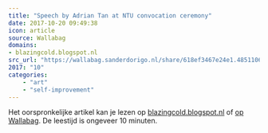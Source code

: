 ```yaml
---
title: "Speech by Adrian Tan at NTU convocation ceremony"
date: 2017-10-20 09:49:38
icon: article
source: Wallabag
domains:
- blazingcold.blogspot.nl
src_url: "https://wallabag.sanderdorigo.nl/share/618ef3467e24e1.48511065"
2017: "10"
categories:
    - "art"
    - "self-improvement"
---
```

Het oorspronkelijke artikel kan je lezen op [blazingcold.blogspot.nl](http://blazingcold.blogspot.nl/2008/08/speech-by-adrian-tan-at-ntu-convocation.html?_escaped_fragment_=) of [op Wallabag](https://wallabag.sanderdorigo.nl/share/618ef3467e24e1.48511065). De leestijd is ongeveer 10 minuten.